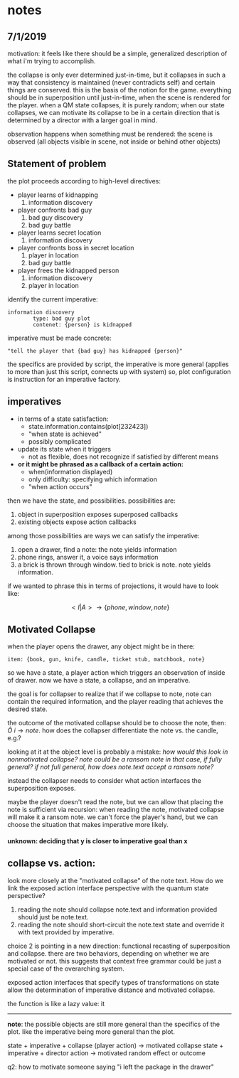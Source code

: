# notes
## 7/1/2019

motivation: it feels like there should be a simple, generalized description of what i'm trying to accomplish.

the collapse is only ever determined just-in-time, but it collapses in such a way that consistency is maintained (never contradicts self) and certain things are conserved.
this is the basis of the notion for the game. everything should be in superposition until just-in-time, when the scene is rendered for the player. 
when a QM state collapses, it is purely random; 
when our state collapses, we can motivate its collapse to be in a certain direction that is determined by a director with a larger goal in mind.

observation happens when something must be rendered: the scene is observed (all objects
visible in scene, not inside or behind other objects)

## Statement of problem

the plot proceeds according to high-level directives:

* player learns of kidnapping
    1. information discovery
* player confronts bad guy 
    1. bad guy discovery
    2. bad guy battle
* player learns secret location
    1. information discovery
* player confronts boss in secret location
    1. player in location
    2. bad guy battle
* player frees the kidnapped person
    1. information discovery
    2. player in location


identify the current imperative:

``` 
information discovery
        type: bad guy plot 
        contenet: {person} is kidnapped
```

imperative must be made concrete:

    "tell the player that {bad guy} has kidnapped {person}"

the specifics are provided by script, the imperative is 
more general (applies to more than just this script, connects up with system)
so, plot configuration is instruction for an imperative factory.

## imperatives

* in terms of a state satisfaction:
  * state.information.contains(plot[232423])
  * "when state is achieved"
  * possibly complicated
* update its state when it triggers 
  * not as flexible, does not recognize if satisfied by different means
* **or it might be phrased as a callback of a certain action:**
  * when(information displayed)
  * only difficulty: specifying which information
  * "when action occurs"

then we have the state, and possibilities.
possibilities are:
1. object in superposition exposes superposed callbacks
2. existing objects expose action callbacks
   
among those possibilities are ways we can satisfy the imperative:
1. open a drawer, find a note: the note yields information
2. phone rings, answer it, a voice says information
3. a brick is thrown through window. tied to brick is note. note yields information.

if we wanted to phrase this in terms of projections, it would have to look like:

$$<I | A> \rightarrow \{ phone, window, note \}$$

## Motivated Collapse
when the player opens the drawer, any object might be in there:

```
item: {book, gun, knife, candle, ticket stub, matchbook, note}
```

so we have a state, a player action which triggers an observation of inside of drawer. 
now we have a state, a collapse, and an imperative.

the goal is for collapser to realize that if we collapse to note, note can contain the required information, and the player reading that achieves the desired state. 

the outcome of the motivated collapse should be to choose the note, then: $\widehat{O}\ i \rightarrow note$.
how does the collapser differentiate the note vs. the candle, e.g.?

looking at it at the object level is probably a mistake: 
*how would this look in nonmotivated collapse?
note could be a ransom note in that case, if fully general?
if not full general, how does note.text accept a ransom note?*

instead the collapser needs to consider what action interfaces the superposition exposes. 

maybe the player doesn't read the note, but we can allow that placing the note is sufficient via recursion:
when reading the note, motivated collapse will make it a ransom note.
we can't force the player's hand, but we can choose the situation that makes imperative more likely.

#### unknown: deciding that y is closer to imperative goal than x

## collapse vs. action:

look more closely at the "motivated collapse" of the note text.
How do we link the exposed action interface perspective with the quantum state perspective?

1. reading the note should collapse note.text and information provided should just be note.text.
2. reading the note should short-circuit the note.text state and override it with text provided by imperative.

choice 2 is pointing in a new direction: functional recasting of superposition and collapse.
there are two behaviors, depending on whether we are motivated or not. 
this suggests that context free grammar could be just a special case of the overarching system.

exposed action interfaces that specify types of transformations on state allow the determination of imperative distance and motivated collapse.

the function is like a lazy value: it 


---

**note**: the possible objects are still more general than the specifics of the plot.
like the imperative being more general than the plot.

state + imperative + collapse (player action) -> motivated collapse
state + imperative + director action -> motivated random effect or outcome




q2: how to motivate someone saying "i left the package in the drawer"